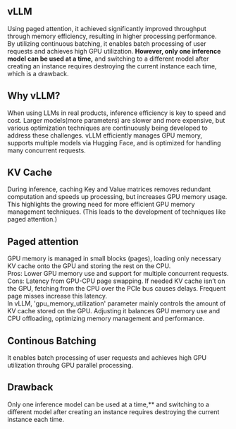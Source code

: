## vLLM
Using paged attention, it achieved significantly improved throughput through memory efficiency, resulting in higher processing performance.  
By utilizing continuous batching, it enables batch processing of user requests and achieves high GPU utilization.
**However, only one inference model can be used at a time,** and switching to a different model after creating an instance requires destroying the current instance each time, which is a drawback.


## Why vLLM?
When using LLMs in real products, inference efficiency is key to speed and cost. Larger models(more parameters) are slower and more expensive, but various optimization techniques are continuously being developed to address these challenges. vLLM efficiently manages GPU memory, supports multiple models via Hugging Face, and is optimized for handling many concurrent requests.  

## KV Cache
During inference, caching Key and Value matrices removes redundant computation and speeds up processing, but increases GPU memory usage. This highlights the growing need for more efficient GPU memory management techniques. (This leads to the development of techniques like paged attention.)  

## Paged attention
GPU memory is managed in small blocks (pages), loading only necessary KV cache onto the GPU and storing the rest on the CPU.  
Pros: Lower GPU memory use and support for multiple concurrent requests.  
Cons: Latency from GPU-CPU page swapping. If needed KV cache isn’t on the GPU, fetching from the CPU over the PCIe bus causes delays. Frequent page misses increase this latency.  
In vLLM, 'gpu_memory_utilization' parameter mainly controls the amount of KV cache stored on the GPU. Adjusting it balances GPU memory use and CPU offloading, optimizing memory management and performance.  

## Continous Batching
It enables batch processing of user requests and achieves high GPU utilization throuhg GPU parallel processing.

## Drawback
Only one inference model can be used at a time,** and switching to a different model after creating an instance requires destroying the current instance each time.  

